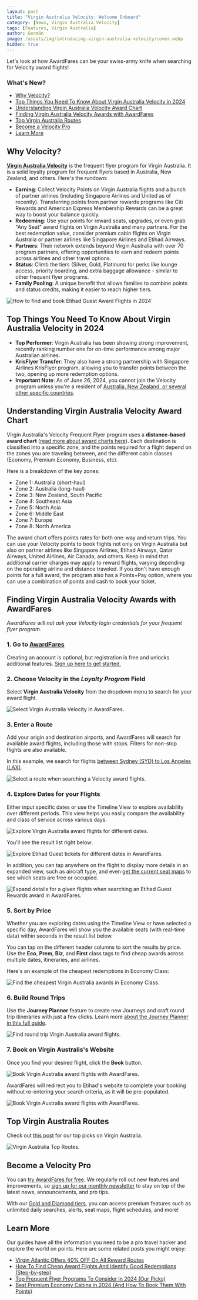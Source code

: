 ```yaml
---
layout: post
title: "Virgin Australia Velocity: Welcome Onboard"
category: [News, Virgin Australia Velocity]
tags: [Features, Virgin Australia]
author: Germán
image: /assets/img/introducing-virgin-australia-velocity/cover.webp
hidden: true
---
```


Let's look at how AwardFares can be your swiss-army knife when searching for Velocity award flights!

### What's New?

- [Why Velocity?](#why-velocity)
- [Top Things You Need To Know About Virgin Australia Velocity in 2024](#top-things-you-need-to-know-about-virgin-australia-velocity-in-2024)
- [Understanding Virgin Australia Velocity Award Chart](#understanding-virgin-australia-velocity-award-chart)
- [Finding Virgin Australia Velocity Awards with AwardFares](#finding-virgin-australia-velocity-awards-with-awardfares)
- [Top Virgin Australia Routes](#top-virgin-australia-routes)
- [Become a Velocity Pro](#become-a-velocity-pro)
- [Learn More](#learn-more)

## Why Velocity?

[**Virgin Australia Velocity**](https://www.velocityfrequentflyer.com/) is the frequent flyer program for Virgin Australia. It is a solid loyalty program for frequent flyers based in Australia, New Zealand, and others. Here's the rundown:

* **Earning**: Collect Velocity Points on Virgin Australia flights and a bunch of partner airlines (including Singapore Airlines and United as of recently). Transferring points from partner rewards programs like Citi Rewards and American Express Membership Rewards can be a great way to boost your balance quickly.
* **Redeeming**: Use your points for reward seats, upgrades, or even grab "Any Seat" award flights on Virgin Australia and many partners. For the best redemption value, consider premium cabin flights on Virgin Australia or partner airlines like Singapore Airlines and Etihad Airways.
* **Partners**: Their network extends beyond Virgin Australia with over 70 program partners, offering opportunities to earn and redeem points across airlines and other travel options.
* **Status**: Climb the tiers (Silver, Gold, Platinum) for perks like lounge access, priority boarding, and extra baggage allowance - similar to other frequent flyer programs.
* **Family Pooling**: A unique benefit that allows families to combine points and status credits, making it easier to reach higher tiers.

<img src="../assets/img/introducing-virgin-australia-velocity/etihad-guest-business.avif" alt="How to find and book Etihad Guest Award Flights in 2024`" class="noborder"/>

## Top Things You Need To Know About Virgin Australia Velocity in 2024

- **Top Performer**: Virgin Australia has been showing strong improvement, recently ranking number one for on-time performance among major Australian airlines.
- **KrisFlyer Transfer**: They also have a strong partnership with Singapore Airlines KrisFlyer program, allowing you to transfer points between the two, opening up more redemption options.
- **Important Note**: As of June 26, 2024, you cannot join the Velocity program unless you're a resident of [Australia, New Zealand, or several other specific countries](https://join.velocityfrequentflyer.com/).

## Understanding Virgin Australia Velocity Award Chart

Virgin Australia's Velocity Frequent Flyer program uses a **distance-based award chart** ([read more about award charts here](https://blog.awardfares.com/demystifying-award-charts/)). Each destination is classified into a specific zone, and the points required for a flight depend on the zones you are traveling between, and the different cabin classes (Economy, Premium Economy, Business, etc).

Here is a breakdown of the key zones:

- Zone 1: Australia (short-haul)
- Zone 2: Australia (long-haul)
- Zone 3: New Zealand, South Pacific
- Zone 4: Southeast Asia
- Zone 5: North Asia
- Zone 6: Middle East
- Zone 7: Europe
- Zone 8: North America

The award chart offers points rates for both one-way and return trips. You can use your Velocity points to book flights not only on Virgin Australia but also on partner airlines like Singapore Airlines, Etihad Airways, Qatar Airways, United Airlines, Air Canada, and others. Keep in mind that additional carrier charges may apply to reward flights, varying depending on the operating airline and distance traveled. If you don't have enough points for a full award, the program also has a Points+Pay option, where you can use a combination of points and cash to book your ticket.

## Finding Virgin Australia Velocity Awards with AwardFares

*AwardFares will not ask your Velocity login credentials for your frequent flyer program.*

### 1. Go to [AwardFares](https://awardfares.com/signup)

Creating an account is optional, but registration is free and unlocks additional features. [Sign up here to get started.](https://awardfares.com/signup)

### 2. Choose Velocity in the *Loyalty Program* Field

Select **Virgin Australia Velocity** from the dropdown menu to search for your award flight.

<img src="../assets/img/introducing-virgin-australia-velocity/ffp-va.webp" alt="Select Virgin Australia Velocity in AwardFares." class="noborder"/>

### 3. Enter a Route

Add your origin and destination airports, and AwardFares will search for available award flights, including those with stops. Filters for non-stop flights are also available.

In this example, we search for flights [between Sydney (SYD) to Los Angeles (LAX)](https://awardfares.com/search?AUH.LHR.;z:etihad).

<img src="../assets/img/introducing-virgin-australia-velocity/routes.webp" alt="Select a route when searching a Velocity award flights." class="noborder"/>

### 4. Explore Dates for your Flights

Either input specific dates or use the Timeline View to explore availability over different periods. This view helps you easily compare the availability and class of service across various days.

<img src="../assets/img/introducing-virgin-australia-velocity/timeline-view.webp" alt="Explore Virgin Australia award flights for different dates." class="noborder"/>

You'll see the result list right below:

<img src="../assets/img/introducing-virgin-australia-velocity/results.webp" alt="Explore Etihad Guest tickets for different dates in AwardFares." class="noborder"/>

In addition, you can tap anywhere on the flight to display more details in an expanded view, such as aircraft type, and even [get the current seat maps](https://blog.awardfares.com/seatmaps-guide/) to see which seats are free or occupied.

<img src="../assets/img/introducing-virgin-australia-velocity/details.webp" alt="Expand details for a given flights when searching an Etihad Guest Rewards award in AwardFares." class="noborder"/>

### 5. Sort by Price

Whether you are exploring dates using the Timeline View or have selected a specific day, AwardFares will show you the available seats (with real-time data) within seconds in the result list below.

You can tap on the different header columns to sort the results by price. Use the **Eco**, **Prem**, **Biz**, and **First** class tags to find cheap awards across multiple dates, itineraries, and airlines.

Here's an example of the cheapest redemptions in Economy Class:

<img src="../assets/img/introducing-virgin-australia-velocity/sort-eco.webp" alt="Find the cheapest Virgin Australia awards in Economy Class." class="noborder"/>

### 6. Build Round Trips

Use the **Journey Planner** feature to create new Journeys and craft round trip itineraries with just a few clicks. Learn more [about the Journey Planner in this full guide](https://blog.awardfares.com/journey-planner/).

<img src="../assets/img/introducing-virgin-australia-velocity/journey-planner.webp" alt="Find round trip Virgin Australia award flights." class="noborder"/>

### 7. Book on Virgin Australis's Website

Once you find your desired flight, click the **Book** button.

<img src="../assets/img/introducing-virgin-australia-velocity/book.webp" alt="Book Virgin Australia award flights with AwardFares." class="noborder"/>

AwardFares will redirect you to Etihad's website to complete your booking without re-entering your search criteria, as it will be pre-populated.

<img src="../assets/img/introducing-virgin-australia-velocity/va-website.webp" alt="Book Virgin Australia award flights with AwardFares." class="noborder"/>

## Top Virgin Australia Routes

Check out [this post](https://blog.awardfares.com/virgin-australia-top-routes) for our top picks on Virgin Australia.

<img src="../assets/img/virgin-australia-top-routes/cover.webp" alt="Virgin Australia Top Routes." class="noborder"/>

## Become a Velocity Pro

You can [try AwardFares for free](https://awardfares.com/). We regularly roll out new features and improvements, so [sign up for our monthly newsletter](https://awardfares.com/newsletter) to stay on top of the latest news, announcements, and pro tips.

With our [Gold and Diamond tiers](https://awardfares.com/pricing), you can access premium features such as unlimited daily searches, alerts, seat maps, flight schedules, and more!

## Learn More

Our guides have all the information you need to be a pro travel hacker and explore the world on points. Here are some related posts you might enjoy:

- [Virgin Atlantic Offers 40% OFF On All Reward Routes](https://blog.awardfares.com/virgin-discount-june-2024/)
- [How To Find Cheap Award Flights And Identify Good Redemptions (Step-by-step)](https://blog.awardfares.com/how-to-find-cheap-award-flights/)
- [Top Frequent Flyer Programs To Consider In 2024 (Our Picks)](https://blog.awardfares.com/frequent-flyer-programs-2024/)
- [Best Premium Economy Cabins in 2024 (And How To Book Them With Points)](https://blog.awardfares.com/best-premium-economy-cabins-2024/)